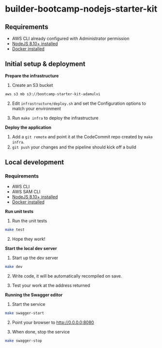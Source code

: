# builder-bootcamp-nodejs-starter-kit

## Requirements

* AWS CLI already configured with Administrator permission
* [NodeJS 8.10+ installed](https://nodejs.org/en/download/)
* [Docker installed](https://www.docker.com/community-edition)


## Initial setup & deployment

**Prepare the infrastructure**

1. Create an S3 bucket
```bash
aws s3 mb s3://bootcamp-starter-kit-adamulvi
```

2. Edit `infrastructure/deploy.sh` and set the Configuration options to match your environment

3. Run `make infra` to deploy the infrastructure

**Deploy the application**

1. Add a `git remote` and point it at the CodeCommit repo created by `make infra`.
2. `git push` your changes and the pipeline should kick off a build


## Local development

### Requirements

* AWS CLI
* AWS SAM CLI
* [NodeJS 8.10+ installed](https://nodejs.org/en/download/)
* [Docker installed](https://www.docker.com/community-edition)

**Run unit tests**

1. Run the unit tests
```bash
make test
```

2. Hope they work!


**Start the local dev server**

1. Start up the dev server
```bash
make dev
```

2. Write code, it will be automatically recompiled on save.

3. Test your work at the address returned

**Running the Swagger editor**

1. Start the service
```bash
make swagger-start
```

2. Point your browser to http://0.0.0.0:8080

3. When done, stop the service
```bash
make swagger-stop
```
